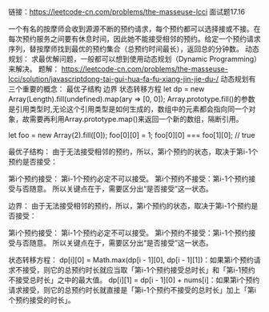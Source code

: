 链接：https://leetcode-cn.com/problems/the-masseuse-lcci
面试题17.16

一个有名的按摩师会收到源源不断的预约请求，每个预约都可以选择接或不接。在每次预约服务之间要有休息时间，因此她不能接受相邻的预约。给定一个预约请求序列，替按摩师找到最优的预约集合（总预约时间最长），返回总的分钟数。
动态规划：
求最优解问题，一般都可以想到使用动态规划（Dynamic Programming）来解决。
题解：
https://leetcode-cn.com/problems/the-masseuse-lcci/solution/javascriptdong-tai-gui-hua-fa-fu-xiang-jin-jie-du-/
动态规划有三个重要的概念：
最优子结构
边界
状态转移方程
let dp = new Array(Length).fill(undefined).map(ary => [0, 0]);
Array.prototype.fill()的参数是引用类型时,无论这个引用类型是如何生成的，数组中的元素都会指向同一个对象，故需要再利用Array.prototype.map()来返回一个新的数组，隔断引用。

let foo = new Array(2).fill([0]);
foo[0][0] = 1;
foo[0][0] === foo[1][0]; // true

最优子结构：
由于无法接受相邻的预约，所以，第i个预约的状态，取决于第i-1个预约是否接受：

第i个预约接受： 第i-1个预约必定不可以接受。
第i个预约不接受：第i-1个预约接受与否随意。
所以关键点在于，需要区分出“是否接受”这一状态。

边界：
由于无法接受相邻的预约，所以，第i个预约的状态，取决于第i-1个预约是否接受：

第i个预约接受： 第i-1个预约必定不可以接受。
第i个预约不接受：第i-1个预约接受与否随意。
所以关键点在于，需要区分出“是否接受”这一状态。

状态转移方程：
dp[i][0] = Math.max(dp[i - 1][0], dp[i - 1][1])：如果第i个预约请求不接受，则它的总预约时长就应当取「第i-1个预约接受总时长」和「第i-1预约不接受总时长」之中的最大值。
dp[i][1] = dp[i - 1][0] + nums[i]：如果第i个预约请求接受，则它的总预约时长就直接是「第i-1个预约不接受的总时长」加上「第i个预约接受的时长」。

